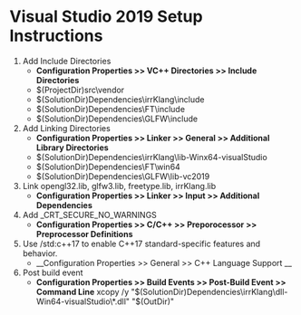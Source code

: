 # Visual Studio 2019 Setup Instructions

1) Add Include Directories
   * __Configuration Properties >> VC++ Directories >> Include Directories__
   * $(ProjectDir)src\vendor
   * $(SolutionDir)Dependencies\irrKlang\include
   * $(SolutionDir)Dependencies\FT\include
   * $(SolutionDir)Dependencies\GLFW\include
1) Add Linking Directories
   * __Configuration Properties >> Linker >> General >> Additional Library Directories__
   * $(SolutionDir)Dependencies\irrKlang\lib-Winx64-visualStudio 
   * $(SolutionDir)Dependencies\FT\win64 
   * $(SolutionDir)Dependencies\GLFW\lib-vc2019 
1) Link opengl32.lib, glfw3.lib, freetype.lib, irrKlang.lib
   * __Configuration Properties >> Linker >> Input >> Additional Dependencies__
1) Add _CRT_SECURE_NO_WARNINGS
   * __Configuration Properties >> C/C++ >> Preporocessor >> Preprocessor Definitions__
1) Use /std:c++17 to enable C++17 standard-specific features and behavior.
   * __Configuration Properties >> General >> C++ Language Support __
1) Post build event
   * __Configuration Properties >> Build Events >> Post-Build Event >> Command Line__
   xcopy /y "$(SolutionDir)Dependencies\irrKlang\dll-Win64-visualStudio\*.dll" "$(OutDir)"
